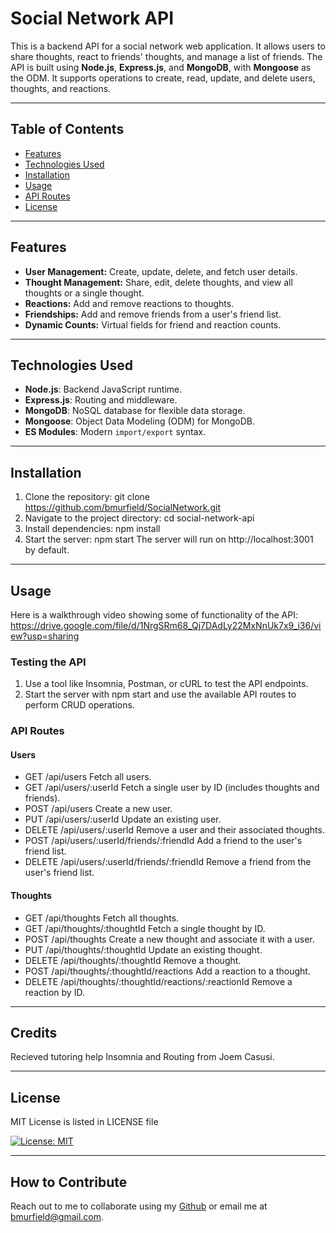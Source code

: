 # Social Network API

This is a backend API for a social network web application. It allows users to share thoughts, react to friends' thoughts, and manage a list of friends. The API is built using **Node.js**, **Express.js**, and **MongoDB**, with **Mongoose** as the ODM. It supports operations to create, read, update, and delete users, thoughts, and reactions.

---

## Table of Contents
- [Features](#features)
- [Technologies Used](#technologies-used)
- [Installation](#installation)
- [Usage](#usage)
- [API Routes](#api-routes)
- [License](#license)

---

## Features
- **User Management:** Create, update, delete, and fetch user details.
- **Thought Management:** Share, edit, delete thoughts, and view all thoughts or a single thought.
- **Reactions:** Add and remove reactions to thoughts.
- **Friendships:** Add and remove friends from a user's friend list.
- **Dynamic Counts:** Virtual fields for friend and reaction counts.

---

## Technologies Used
- **Node.js**: Backend JavaScript runtime.
- **Express.js**: Routing and middleware.
- **MongoDB**: NoSQL database for flexible data storage.
- **Mongoose**: Object Data Modeling (ODM) for MongoDB.
- **ES Modules**: Modern `import/export` syntax.

---

## Installation
1. Clone the repository:
   git clone https://github.com/bmurfield/SocialNetwork.git
2. Navigate to the project directory:
    cd social-network-api
3. Install dependencies:
    npm install
4. Start the server:
    npm start
The server will run on http://localhost:3001 by default.

---

## Usage
Here is a walkthrough video showing some of functionality of the API:
https://drive.google.com/file/d/1NrgSRm68_Qj7DAdLy22MxNnUk7x9_i36/view?usp=sharing

### Testing the API
1. Use a tool like Insomnia, Postman, or cURL to test the API endpoints.
2. Start the server with npm start and use the available API routes to perform CRUD operations.

### API Routes
#### Users
- GET /api/users
Fetch all users.
- GET /api/users/:userId
Fetch a single user by ID (includes thoughts and friends).
- POST /api/users
Create a new user.
- PUT /api/users/:userId
Update an existing user.
- DELETE /api/users/:userId
Remove a user and their associated thoughts.
- POST /api/users/:userId/friends/:friendId
Add a friend to the user's friend list.
- DELETE /api/users/:userId/friends/:friendId
Remove a friend from the user's friend list.
#### Thoughts
- GET /api/thoughts
Fetch all thoughts.
- GET /api/thoughts/:thoughtId
Fetch a single thought by ID.
- POST /api/thoughts
Create a new thought and associate it with a user.
- PUT /api/thoughts/:thoughtId
Update an existing thought.
- DELETE /api/thoughts/:thoughtId
Remove a thought.
- POST /api/thoughts/:thoughtId/reactions
Add a reaction to a thought.
- DELETE /api/thoughts/:thoughtId/reactions/:reactionId
Remove a reaction by ID.


---

## Credits

Recieved tutoring help Insomnia and Routing from Joem Casusi. 

---

## License

MIT License is listed in LICENSE file

[![License: MIT](https://img.shields.io/badge/License-MIT-yellow.svg)](https://opensource.org/licenses/MIT)

---

## How to Contribute

Reach out to me to collaborate using my [Github](https://github.com/bmurfield) or email me at bmurfield@gmail.com.
